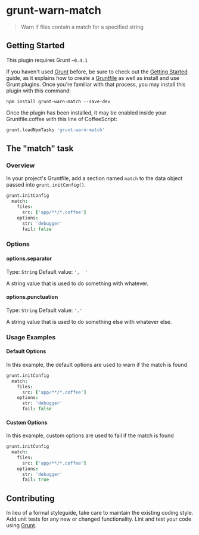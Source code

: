 # grunt-warn-match

> Warn if files contain a match for a specified string

## Getting Started
This plugin requires Grunt `~0.4.1`

If you haven't used [Grunt](http://gruntjs.com/) before, be sure to check out the [Getting Started](http://gruntjs.com/getting-started) guide, as it explains how to create a [Gruntfile](http://gruntjs.com/sample-gruntfile) as well as install and use Grunt plugins. Once you're familiar with that process, you may install this plugin with this command:

```shell
npm install grunt-warn-match --save-dev
```

Once the plugin has been installed, it may be enabled inside your Gruntfile.coffee with this line of CoffeeScript:

```coffeescript
grunt.loadNpmTasks 'grunt-warn-match'
```

## The "match" task

### Overview
In your project's Gruntfile, add a section named `match` to the data object passed into `grunt.initConfig()`.

```coffeescript
grunt.initConfig
  match:
    files:
      src: ['app/**/*.coffee']
    options:
      str: 'debugger'
      fail: false
```

### Options

#### options.separator
Type: `String`
Default value: `',  '`

A string value that is used to do something with whatever.

#### options.punctuation
Type: `String`
Default value: `'.'`

A string value that is used to do something else with whatever else.

### Usage Examples

#### Default Options
In this example, the default options are used to warn if the match is found

```coffeescript
grunt.initConfig
  match:
    files:
      src: ['app/**/*.coffee']
    options:
      str: 'debugger'
      fail: false
```

#### Custom Options
In this example, custom options are used to fail if the match is found

```coffeescript
grunt.initConfig
  match:
    files:
      src: ['app/**/*.coffee']
    options:
      str: 'debugger'
      fail: true
```

## Contributing
In lieu of a formal styleguide, take care to maintain the existing coding style. Add unit tests for any new or changed functionality. Lint and test your code using [Grunt](http://gruntjs.com/).

